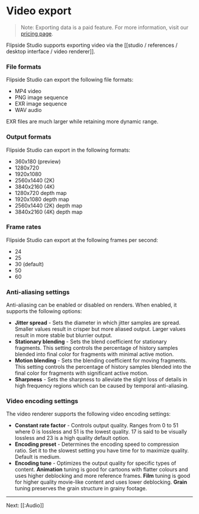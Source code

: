 # Video export

> Note: Exporting data is a paid feature. For more information, visit our [pricing page](/pricing).

Flipside Studio supports exporting video via the [[studio / references / desktop interface / video renderer]].

### File formats

Flipside Studio can export the following file formats:

* MP4 video
* PNG image sequence
* EXR image sequence
* WAV audio

EXR files are much larger while retaining more dynamic range.

### Output formats

Flipside Studio can export in the following formats:

* 360x180 (preview)
* 1280x720
* 1920x1080
* 2560x1440 (2K)
* 3840x2160 (4K)
* 1280x720 depth map
* 1920x1080 depth map
* 2560x1440 (2K) depth map
* 3840x2160 (4K) depth map

### Frame rates

Flipside Studio can export at the following frames per second:

* 24
* 25
* 30 (default)
* 50
* 60

### Anti-aliasing settings

Anti-aliasing can be enabled or disabled on renders. When enabled, it supports the following options:

* **Jitter spread** - Sets the diameter in which jitter samples are spread. Smaller values result in crisper but more aliased output. Larger values result in more stable but blurrier output.
* **Stationary blending** - Sets the blend coefficient for stationary fragments. This setting controls the percentage of history samples blended into final color for fragments with minimal active motion.
* **Motion blending** - Sets the blending coefficient for moving fragments. This setting controls the percentage of history samples blended into the final color for fragments with significant active motion.
* **Sharpness** - Sets the sharpness to alleviate the slight loss of details in high frequency regions which can be caused by temporal anti-aliasing.

### Video encoding settings

The video renderer supports the following video encoding settings:

* **Constant rate factor** - Controls output quality. Ranges from 0 to 51 where 0 is lossless and 51 is the lowest quality. 17 is said to be visually lossless and 23 is a high quality default option.
* **Encoding preset** - Determines the encoding speed to compression ratio. Set it to the slowest setting you have time for to maximize quality. Default is medium.
* **Encoding tune** - Optimizes the output quality for specific types of content. **Animation** tuning is good for cartoons with flatter colours and uses higher deblocking and more reference frames. **Film** tuning is good for higher quality movie-like content and uses lower deblocking. **Grain** tuning preserves the grain structure in grainy footage.

---

Next: [[:Audio]]
